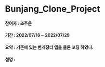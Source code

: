 # Bunjang_Clone_Project


#### 참여자 : 조주은
#### 기간 : 2022/07/16 ~ 2022/07/29
#### 요약 : 기존에 있는 번개장터 앱을 클론 코딩 하였다.
#### 설명 :
